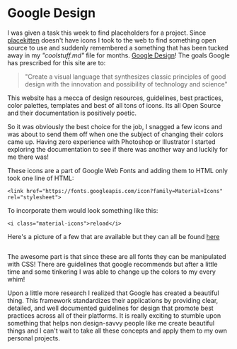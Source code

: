 <h1>Google Design</h1>
<p>I was given a task this week to find placeholders for a project. Since <a href="http://placekitten.com" target="_blank">placekitten</a> doesn't have icons I took to the web to find something open source to use and suddenly remembered a something that has been tucked away in my <em>"coolstuff.md"</em> file for months. <a href="http://design.google.com/icons" target="_blank">Google Design</a>! The goals Google has prescribed for this site are to: </p>

  <blockquote>"Create a visual language that synthesizes classic principles of good design with the innovation and possibility of technology and science"</blockquote>

  <p>This website has a mecca of design resources, guidelines, best practices, color palettes, templates and best of all tons of icons. Its all Open Source and their documentation is positively poetic.</p>

  <p>So it was obviously the best choice for the job, I snagged a few icons and was about to send them off when one the subject of changing their colors came up. Having zero experience with Photoshop or Illustrator I started exploring the documentation to see if there was another way and luckily for me there was!</p>

  <p>These icons are a part of Google Web Fonts and adding them to HTML only took one line of HTML:</p>

 ```<link href="https://fonts.googleapis.com/icon?family=Material+Icons" rel="stylesheet">```

  <p>To incorporate them would look something like this:</p>

  ```<i class="material-icons">reload</i>```

  <p>Here's a picture of a few that are available but they can all be found <a href="https://design.google.com/icons/" target="_blank">here</a></p>
<img class = "blogImage" src="images/googleDesignExamples.png" alt>

<p>The awesome part is that since these are all fonts they can be manipulated with CSS! There are guidelines that google recommends but after a little time and some tinkering I was able to change up the colors to my every whim!</p>

  <p>Upon a little more research I realized that Google has created a beautiful thing. This framework standardizes their applications by providing clear, detailed, and well documented guidelines for design that promote best practices across all of their platforms. It is really exciting to stumble upon something that helps non design-savvy people like me create beautiful things and I can't wait to take all these concepts and apply them to my own personal projects.</p>

  <img class = "blogImage" src="images/googleDesignHeartExample.png" alt>


